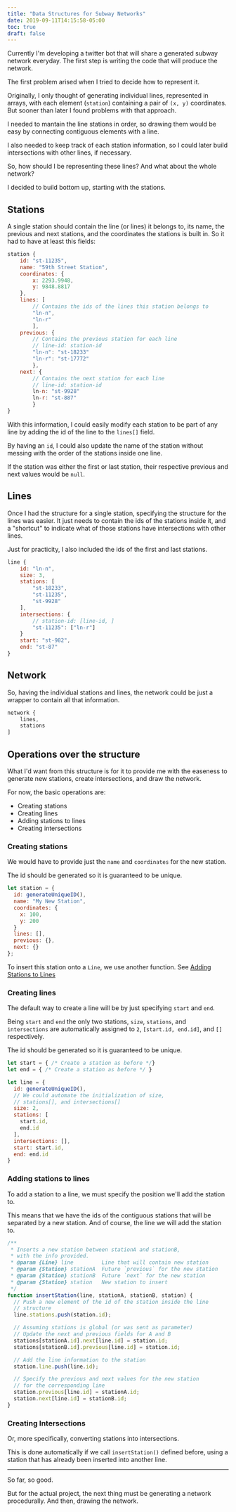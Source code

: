 ```yaml
---
title: "Data Structures for Subway Networks"
date: 2019-09-11T14:15:58-05:00
toc: true
draft: false
---
```


Currently I'm developing a twitter bot that will share a generated subway network everyday.
The first step is writing the code that will produce the network.

The first problem arised when I tried to decide how to represent it.

Originally, I only thought of generating individual lines, represented in arrays, with
each element (`station`) containing a pair of `(x, y)` coordinates. But sooner than later I
found problems with that approach.

I needed to mantain the line stations in order, so drawing them would be easy by connecting
contiguous elements with a line.

I also needed to keep track of each station information, so I could later build intersections
with other lines, if necessary.

So, how should I be representing these lines? And what about the whole network?

I decided to build bottom up, starting with the stations.

## Stations

A single station should contain the line (or lines) it belongs to, its name, the previous and
next stations, and the coordinates the stations is built in. So it had to have at least this fields:

```js
station {
    id: "st-11235",
    name: "59th Street Station",
    coordinates: {
        x: 2293.9948,
        y: 9848.8817
    },
    lines: [
        // Contains the ids of the lines this station belongs to
        "ln-n",
        "ln-r"
        ],
    previous: {
        // Contains the previous station for each line
        // line-id: station-id
        "ln-n": "st-18233"
        "ln-r": "st-17772"
        },
    next: {
        // Contains the next station for each line
        // line-id: station-id
        ln-n: "st-9928"
        ln-r: "st-887"
        }
}
```

With this information, I could easily modify each station to be part of any line by adding the id of the
line to the `lines[]` field.

By having an `id`, I could also update the name of the station without messing with the order of the stations
inside one line.

If the station was either the first or last station, their respective previous and next values would be `null`.

## Lines

Once I had the structure for a single station, specifying the structure for the lines was easier.
It just needs to contain the ids of the stations inside it, and a "shortcut" to indicate what
of those stations have intersections with other lines.

Just for practicity, I also included the ids of the first and last stations.

```js
line {
    id: "ln-n",
    size: 3,
    stations: [
        "st-18233",
        "st-11235",
        "st-9928"
    ],
    intersections: {
        // station-id: [line-id, ]
        "st-11235": ["ln-r"]
    }
    start: "st-982",
    end: "st-87"
}
```

## Network

So, having the individual stations and lines, the network could be just a wrapper to contain
all that information.

```js
network {
    lines,
    stations
]
```

## Operations over the structure

What I'd want from this structure is for it to provide me with the easeness to generate new 
stations, create intersections, and draw the network.
 
For now, the basic operations are:

- Creating stations
- Creating lines
- Adding stations to lines
- Creating intersections

### Creating stations

We would have to provide just the `name` and `coordinates` for the new station.

The id should be generated so it is guaranteed to be unique.

```js
let station = {
  id: generateUniqueID(),
  name: "My New Station",
  coordinates: {
    x: 100,
    y: 200
  }
  lines: [],
  previous: {},
  next: {}
};
```


To insert this station onto a `Line`, we use another function. See 
[Adding Stations to Lines](#adding-stations-to-lines)


### Creating lines

The default way to create a line will be by just specifying `start` and `end`.

Being `start` and `end` the only two stations, `size`, `stations`, and 
`intersections` are automatically assigned to `2`, `[start.id, end.id]`,
and `[]` respectively.

The id should be generated so it is guaranteed to be unique.

```js
let start = { /* Create a station as before */}
let end = { /* Create a station as before */ }

let line = {
  id: generateUniqueID(),
  // We could automate the initialization of size,
  // stations[], and intersections[]
  size: 2,
  stations: [
    start.id,
    end.id
  ],
  intersections: [],
  start: start.id,
  end: end.id
}
```

### Adding stations to lines

To add a station to a line, we must specify the position we'll add the station to.

This means that we have the ids of the contiguous stations that will be separated by a
new station. And of course, the line we will add the station to.

```js
/**
 * Inserts a new station between stationA and stationB,
 * with the info provided.
 * @param {Line} line         Line that will contain new station
 * @param {Station} stationA  Future `previous` for the new station
 * @param {Station} stationB  Future `next` for the new station
 * @param {Station} station   New station to insert
 */
function insertStation(line, stationA, stationB, station) {
  // Push a new element of the id of the station inside the line
  // structure 
  line.stations.push(station.id);

  // Assuming stations is global (or was sent as parameter)
  // Update the next and previous fields for A and B
  stations[stationA.id].next[line.id] = station.id;
  stations[stationB.id].previous[line.id] = station.id;

  // Add the line information to the station
  station.line.push(line.id);

  // Specify the previous and next values for the new station
  // for the corresponding line
  station.previous[line.id] = stationA.id;
  station.next[line.id] = stationB.id;
}
```

### Creating Intersections

Or, more specifically, converting stations into intersections.

This is done automatically if we call `insertStation()` defined before,
using a station that has already been inserted into another line.

---

So far, so good.

But for the actual project, the next thing must be generating a network
procedurally. And then, drawing the network.
